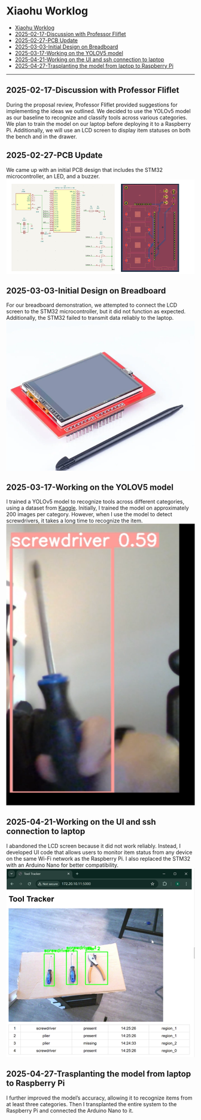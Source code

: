 # Xiaohu Worklog 
- [Xiaohu Worklog](#Xiaohu-worklog)
- [2025-02-17-Discussion with Professor Fliflet](##2025-02-17-Discussion-with-Professor-Fliflet)
- [2025-02-27-PCB Update](##2025-02-27-PCB-Update)
- [2025-03-03-Initial Design on Breadboard](#2025-03-03-Initial-Design-on-Breadboard)
- [2025-03-17-Working on the YOLOV5 model](#2025-03-17-Working-on-the-YOLOV5-model)
- [2025-04-21-Working on the UI and ssh connection to laptop](#2025-04-21-Working-on-the-UI-and-ssh-connection-to-laptop)
- [2025-04-27-Trasplanting the model from laptop to Raspberry Pi](#2025-04-27-Trasplanting-the-model-from-laptop-to-Raspberry-Pi)
---
## 2025-02-17-Discussion with Professor Fliflet
During the proposal review, Professor Fliflet provided suggestions for implementing the ideas we outlined. We decided to use the YOLOv5 model as our baseline to recognize and classify tools across various categories. We plan to train the model on our laptop before deploying it to a Raspberry Pi. Additionally, we will use an LCD screen to display item statuses on both the bench and in the drawer.
## 2025-02-27-PCB Update
We came up with an initial PCB design that includes the STM32 microcontroller, an LED, and a buzzer.
![PCB Initial Design](图片_20250508165003.png)
## 2025-03-03-Initial Design on Breadboard
For our breadboard demonstration, we attempted to connect the LCD screen to the STM32 microcontroller, but it did not function as expected. Additionally, the STM32 failed to transmit data reliably to the laptop.
![LCD Touch Screen](971369d1c9eb475d7267e6433073daa.png)
## 2025-03-17-Working on the YOLOV5 model
I trained a YOLOv5 model to recognize tools across different categories, using a dataset from [Kaggle](https://www.kaggle.com/datasets/vdeshmukh18/segmented-screw-driver-dataset). Initially, I trained the model on approximately 200 images per category. However, when I use the model to detect screwdrivers, it takes a long time to recognize the item.
![LCD Touch Screen](4d605fa8a0b97b0c4a52e643e8f35e2.png)
## 2025-04-21-Working on the UI and ssh connection to laptop
I abandoned the LCD screen because it did not work reliably. Instead, I developed UI code that allows users to monitor item status from any device on the same Wi-Fi network as the Raspberry Pi. I also replaced the STM32 with an Arduino Nano for better compatibility.
![UI Interface](7d56cf34ece0cf8e112eff048aa979c.png)
## 2025-04-27-Trasplanting the model from laptop to Raspberry Pi
I further improved the model’s accuracy, allowing it to recognize items from at least three categories. Then I transplanted the entire system to the Raspberry Pi and connected the Arduino Nano to it.

